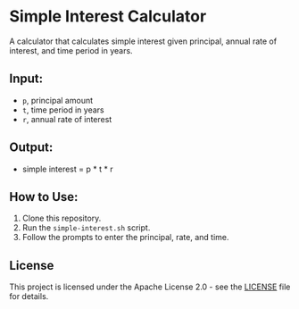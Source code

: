 # Simple Interest Calculator

A calculator that calculates simple interest given principal, annual rate of interest, and time period in years.

## Input:
- `p`, principal amount
- `t`, time period in years
- `r`, annual rate of interest

## Output:
- simple interest = p * t * r

## How to Use:
1. Clone this repository.
2. Run the `simple-interest.sh` script.
3. Follow the prompts to enter the principal, rate, and time.

## License
This project is licensed under the Apache License 2.0 - see the [LICENSE](LICENSE) file for details.
